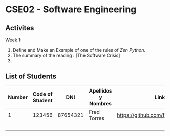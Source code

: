 # CSE02 -  Software Engineering

## Activites
Week 1:
1. Define and Make an Example of one of the rules of *Zen Python*.
2. The summary of the reading : [The Software Crisis]
3. 
## List of Students
| Number | Code of Student | DNI | Apellidos y Nombres | Link Github|
| ------- | ------- | ------- | ------- | ------- |
| 1      | 123456   | 87654321 | Fred Torres |  https://github.com/frdtorres/Teaching2024 |
|        |          |          |        |      |
|        |          |          |        |      |
|        |          |          |        |      |
|        |          |          |        |      |
